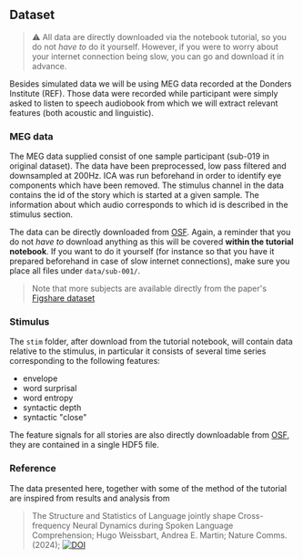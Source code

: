 ## Dataset

> ⚠️ All data are directly downloaded via the notebook tutorial, so you do not _have to_ do it yourself.
> However, if you were to worry about your internet connection being slow, you can go and download it in advance.

Besides simulated data we will be using MEG data recorded at the Donders Institute (REF). Those data were recorded while participant were simply asked to listen to speech audiobook from which we will extract relevant features (both acoustic and linguistic).

### MEG data

The MEG data supplied consist of one sample participant (sub-019 in original dataset). The data have been preprocessed, low pass filtered and downsampled at 200Hz. ICA was run beforehand in order to identify eye components which have been removed.
The stimulus channel in the data contains the id of the story which is started at a given sample. The information about which audio corresponds to which id is described in the stimulus section.

The data can be directly downloaded from [OSF](https://osf.io/gsvbd/files/). Again, a reminder that you do not _have to_ download anything as this will be covered **within the tutorial notebook**. If you want to do it yourself (for instance so that you have it prepared beforehand in case of slow internet connections), make sure you place all files under `data/sub-001/`.

> Note that more subjects are available directly from the paper's [Figshare dataset](https://doi.org/10.6084/m9.figshare.24236512.v1)

### Stimulus

The `stim` folder, after download from the tutorial notebook, will contain data relative to the stimulus, in particular it consists of several time series corresponding to the following features:

* envelope
* word surprisal
* word entropy
* syntactic depth
* syntactic "close"

The feature signals for all stories are also directly downloadable from [OSF](https://osf.io/download/68b30b694a508e9c4ac61f2c/), they are contained in a single HDF5 file.

### Reference

The data presented here, together with some of the method of the tutorial are inspired from results and analysis from 
> The Structure and Statistics of Language jointly shape Cross-frequency Neural Dynamics during Spoken Language Comprehension;
> Hugo Weissbart, Andrea E. Martin;
> Nature Comms. (2024); [![DOI](https://img.shields.io/badge/DOI-10.1038/s41467--024--53128--1-blue.svg)](https://doi.org/10.1038/s41467-024-53128-1)
